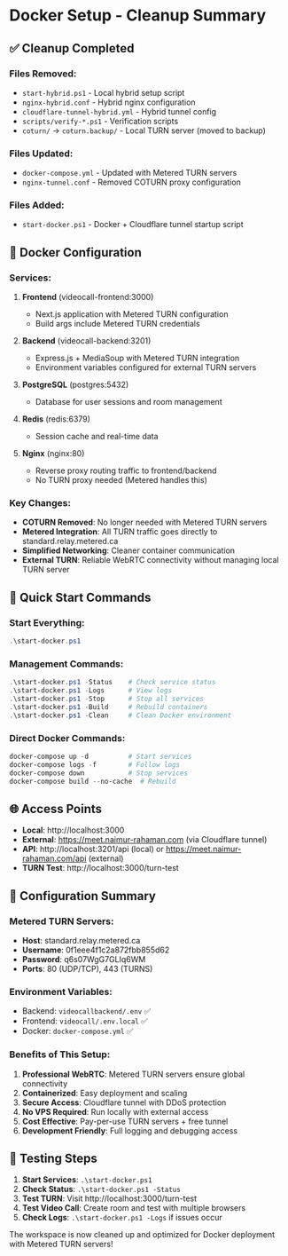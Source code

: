 # Docker Setup - Cleanup Summary

## ✅ Cleanup Completed

### Files Removed:
- `start-hybrid.ps1` - Local hybrid setup script
- `nginx-hybrid.conf` - Hybrid nginx configuration
- `cloudflare-tunnel-hybrid.yml` - Hybrid tunnel config
- `scripts/verify-*.ps1` - Verification scripts
- `coturn/` → `coturn.backup/` - Local TURN server (moved to backup)

### Files Updated:
- `docker-compose.yml` - Updated with Metered TURN servers
- `nginx-tunnel.conf` - Removed COTURN proxy configuration

### Files Added:
- `start-docker.ps1` - Docker + Cloudflare tunnel startup script

## 🐳 Docker Configuration

### Services:
1. **Frontend** (videocall-frontend:3000)
   - Next.js application with Metered TURN configuration
   - Build args include Metered TURN credentials

2. **Backend** (videocall-backend:3201)
   - Express.js + MediaSoup with Metered TURN integration
   - Environment variables configured for external TURN servers

3. **PostgreSQL** (postgres:5432)
   - Database for user sessions and room management

4. **Redis** (redis:6379)
   - Session cache and real-time data

5. **Nginx** (nginx:80)
   - Reverse proxy routing traffic to frontend/backend
   - No TURN proxy needed (Metered handles this)

### Key Changes:
- **COTURN Removed**: No longer needed with Metered TURN servers
- **Metered Integration**: All TURN traffic goes directly to standard.relay.metered.ca
- **Simplified Networking**: Cleaner container communication
- **External TURN**: Reliable WebRTC connectivity without managing local TURN server

## 🚀 Quick Start Commands

### Start Everything:
```powershell
.\start-docker.ps1
```

### Management Commands:
```powershell
.\start-docker.ps1 -Status    # Check service status
.\start-docker.ps1 -Logs      # View logs
.\start-docker.ps1 -Stop      # Stop all services
.\start-docker.ps1 -Build     # Rebuild containers
.\start-docker.ps1 -Clean     # Clean Docker environment
```

### Direct Docker Commands:
```powershell
docker-compose up -d          # Start services
docker-compose logs -f        # Follow logs
docker-compose down           # Stop services
docker-compose build --no-cache  # Rebuild
```

## 🌐 Access Points

- **Local**: http://localhost:3000
- **External**: https://meet.naimur-rahaman.com (via Cloudflare tunnel)
- **API**: http://localhost:3201/api (local) or https://meet.naimur-rahaman.com/api (external)
- **TURN Test**: http://localhost:3000/turn-test

## 🔧 Configuration Summary

### Metered TURN Servers:
- **Host**: standard.relay.metered.ca
- **Username**: 0f1eee4f1c2a872fbb855d62
- **Password**: q6s07WgG7GLIq6WM
- **Ports**: 80 (UDP/TCP), 443 (TURNS)

### Environment Variables:
- Backend: `videocallbackend/.env` ✅
- Frontend: `videocall/.env.local` ✅
- Docker: `docker-compose.yml` ✅

### Benefits of This Setup:
1. **Professional WebRTC**: Metered TURN servers ensure global connectivity
2. **Containerized**: Easy deployment and scaling
3. **Secure Access**: Cloudflare tunnel with DDoS protection
4. **No VPS Required**: Run locally with external access
5. **Cost Effective**: Pay-per-use TURN servers + free tunnel
6. **Development Friendly**: Full logging and debugging access

## 🧪 Testing Steps

1. **Start Services**: `.\start-docker.ps1`
2. **Check Status**: `.\start-docker.ps1 -Status`
3. **Test TURN**: Visit http://localhost:3000/turn-test
4. **Test Video Call**: Create room and test with multiple browsers
5. **Check Logs**: `.\start-docker.ps1 -Logs` if issues occur

The workspace is now cleaned up and optimized for Docker deployment with Metered TURN servers!